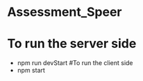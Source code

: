 # Assessment_Speer
# To run the server side 
- npm run devStart
#To run the client side
- npm start
